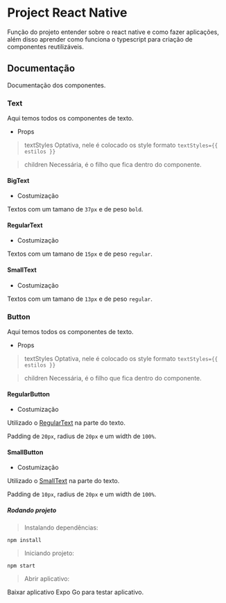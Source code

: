 # Project React Native

Função do projeto entender sobre o react native e como fazer aplicações, além disso aprender como funciona o typescript para criação de componentes reutilizáveis.

## Documentação

Documentação dos componentes.

### Text

Aqui temos todos os componentes de texto.

- Props

> textStyles
> Optativa, nele é colocado os style formato `textStyles={{ estilos }}`

> children
> Necessária, é o filho que fica dentro do componente.

#### BigText

- Costumização

Textos com um tamano de `37px` e de peso `bold`.

#### RegularText

- Costumização

Textos com um tamano de `15px` e de peso `regular`.

#### SmallText

- Costumização

Textos com um tamano de `13px` e de peso `regular`.

### Button

Aqui temos todos os componentes de texto.

- Props

> textStyles
> Optativa, nele é colocado os style formato `textStyles={{ estilos }}`

> children
> Necessária, é o filho que fica dentro do componente.

#### RegularButton

- Costumização

Utilizado o [RegularText](#regulartext) na parte do texto.

Padding de `20px`, radius de `20px` e um width de `100%`.

#### SmallButton

- Costumização

Utilizado o [SmallText](#smalltext) na parte do texto.

Padding de `10px`, radius de `20px` e um width de `100%`.

##### Rodando projeto

> Instalando dependências:

`npm install`

> Iniciando projeto:

`npm start`

> Abrir aplicativo:

Baixar aplicativo Expo Go para testar aplicativo.
